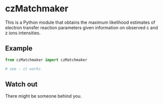 # czMatchmaker

This is a Python module that obtains the maximum likelihood estimates of electron transfer reaction parameters given information on observed c and z ions intensities.

Example
-------

```Python
from czMatchmaker import czMatchmaker

# see - it works
```

Watch out
---------

There might be someone behind you.

